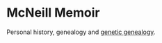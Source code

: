 # McNeill Memoir

Personal history, genealogy and [genetic genealogy](https://en.wikipedia.org/wiki/Genetic_genealogy).
